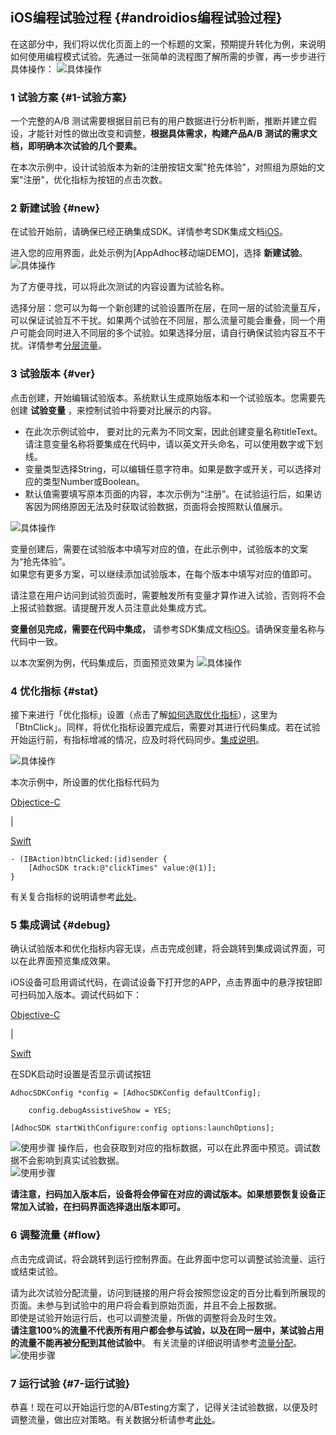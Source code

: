 ## iOS编程试验过程 {#androidios编程试验过程}

在这部分中，我们将以优化页面上的一个标题的文案，预期提升转化为例，来说明如何使用编程模式试验。先通过一张简单的流程图了解所需的步骤，再一步步进行具体操作： ![](http://doc.appadhoc.com/_images/design/codingflow.png "具体操作")

### 1 试验方案 {#1-试验方案}

一个完整的A/B 测试需要根据目前已有的用户数据进行分析判断，推断并建立假设，才能针对性的做出改变和调整，**根据具体需求，构建产品A/B 测试的需求文档，即明确本次试验的几个要素。**

在本次示例中，设计试验版本为新的注册按钮文案"抢先体验"，对照组为原始的文案"注册"，优化指标为按钮的点击次数。

### 2 新建试验 {#new}

在试验开始前，请确保已经正确集成SDK。详情参考SDK集成文档[iOS](http://doc.appadhoc.com/sdk/iosSDK.html)。

进入您的应用界面，此处示例为\[AppAdhoc移动端DEMO\]，选择 **新建试验**。 ![](http://doc.appadhoc.com/_images/expsetting/create_appcoding.png "具体操作")

为了方便寻找，可以将此次测试的内容设置为试验名称。

选择分层：您可以为每一个新创建的试验设置所在层，在同一层的试验流量互斥，可以保证试验互不干扰。如果两个试验在不同层，那么流量可能会重叠，同一个用户可能会同时进入不同层的多个试验。如果选择分层，请自行确保试验内容互不干扰。详情参考[分层流量](http://doc.appadhoc.com/expFlow/stratifiedFlow.html)。

### 3 试验版本 {#ver}

点击创建，开始编辑试验版本。系统默认生成原始版本和一个试验版本。您需要先创建 **试验变量** ，来控制试验中将要对比展示的内容。

* 在此次示例试验中， 要对比的元素为不同文案，因此创建变量名称titleText。请注意变量名称将要集成在代码中，请以英文开头命名，可以使用数字或下划线。
* 变量类型选择String，可以编辑任意字符串。如果是数字或开关，可以选择对应的类型Number或Boolean。
* 默认值需要填写原本页面的内容，本次示例为“注册”。在试验运行后，如果访客因为网络原因无法及时获取试验数据，页面将会按照默认值展示。

![](http://doc.appadhoc.com/_images/expsetting/create_flag.png "具体操作")

变量创建后，需要在试验版本中填写对应的值，在此示例中，试验版本的文案为“抢先体验”。  
如果您有更多方案，可以继续添加试验版本，在每个版本中填写对应的值即可。

请注意在用户访问到试验页面时，需要触发所有变量才算作进入试验，否则将不会上报试验数据。请提醒开发人员注意此处集成方式。

**变量创见完成，需要在代码中集成，** 请参考SDK集成文档[iOS](http://doc.appadhoc.com/sdk/iosSDK.html#flag)。请确保变量名称与代码中一致。

以本次案例为例，代码集成后，页面预览效果为 ![](http://doc.appadhoc.com/_images/debug/page.png "具体操作")

### 4 优化指标 {#stat}

接下来进行「优化指标」设置（点击了解[如何选取优化指标](http://doc.appadhoc.com/dataDecision/select.html)），这里为「BtnClick」。同样，将优化指标设置完成后，需要对其进行代码集成。若在试验开始运行前，有指标增减的情况，应及时将代码同步。[集成说明](http://doc.appadhoc.com/sdk/htmlSDK.html#stat)。

![](http://doc.appadhoc.com/_images/expsetting/create_stat.png "具体操作")

本次示例中，所设置的优化指标代码为

[Objectice-C](javascript:;)

\|

[Swift](javascript:;)

```
- (IBAction)btnClicked:(id)sender {
    [AdhocSDK track:@"clickTimes" value:@(1)];
}
```

有关复合指标的说明请参考[此处](http://doc.appadhoc.com/expFlow/stat.html#comstat)。

### 5 集成调试 {#debug}

确认试验版本和优化指标内容无误，点击完成创建，将会跳转到集成调试界面，可以在此界面预览集成效果。

iOS设备可启用调试代码，在调试设备下打开您的APP，点击界面中的悬浮按钮即可扫码加入版本。调试代码如下：

[Objective-C](javascript:;)

\|

[Swift](javascript:;)

在SDK启动时设置是否显示调试按钮

```
AdhocSDKConfig *config = [AdhocSDKConfig defaultConfig];

    config.debugAssistiveShow = YES;

[AdhocSDK startWithConfigure:config options:launchOptions];
```

![](http://doc.appadhoc.com/_images/debug/scan.png "使用步骤") 操作后，也会获取到对应的指标数据，可以在此界面中预览。调试数据不会影响到真实试验数据。  
![](http://doc.appadhoc.com/_images/debug/data.png "使用步骤")

**请注意，扫码加入版本后，设备将会停留在对应的调试版本。如果想要恢复设备正常加入试验，在扫码界面选择退出版本即可。**

### 6 调整流量 {#flow}

点击完成调试，将会跳转到运行控制界面。在此界面中您可以调整试验流量、运行或结束试验。

请为此次试验分配流量，访问到链接的用户将会按照您设定的百分比看到所展现的页面。未参与到试验中的用户将会看到原始页面，并且不会上报数据。  
即使是试验开始运行后，也可以调整流量，所做的调整将会及时生效。  
**请注意100%的流量不代表所有用户都会参与试验，以及在同一层中，某试验占用的流量不能再被分配到其他试验中**。 有关流量的详细说明请参考[流量分配](http://doc.appadhoc.com/expFlow/stratifiedFlow.html)。 ![](http://doc.appadhoc.com/_images/expsetting/flow.png "使用步骤")

### 7 运行试验 {#7-运行试验}

恭喜！现在可以开始运行您的A/BTesting方案了，记得关注试验数据，以便及时调整流量，做出应对策略。有关数据分析请参考[此处](http://doc.appadhoc.com/runAnalysis)。

